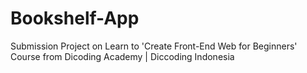 # Bookshelf-App
Submission Project on Learn to 'Create Front-End Web for Beginners' Course from Dicoding Academy | Diccoding Indonesia
